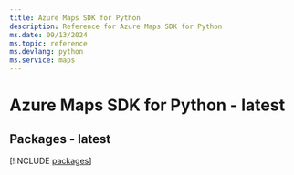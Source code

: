 ```yaml
---
title: Azure Maps SDK for Python
description: Reference for Azure Maps SDK for Python
ms.date: 09/13/2024
ms.topic: reference
ms.devlang: python
ms.service: maps
---
```

# Azure Maps SDK for Python - latest
## Packages - latest
[!INCLUDE [packages](maps-index.md)]